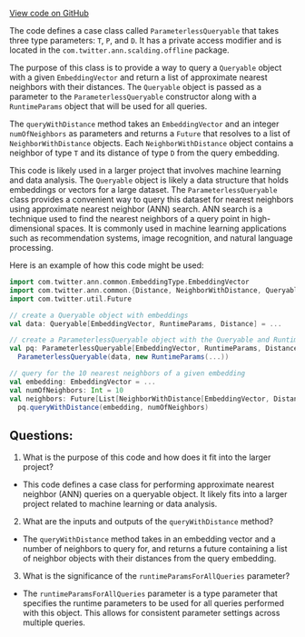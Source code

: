 [View code on GitHub](https://github.com/misbahsy/the-algorithm/ann/src/main/scala/com/twitter/ann/scalding/offline/ParameterlessQueryable.scala)

The code defines a case class called `ParameterlessQueryable` that takes three type parameters: `T`, `P`, and `D`. It has a private access modifier and is located in the `com.twitter.ann.scalding.offline` package. 

The purpose of this class is to provide a way to query a `Queryable` object with a given `EmbeddingVector` and return a list of approximate nearest neighbors with their distances. The `Queryable` object is passed as a parameter to the `ParameterlessQueryable` constructor along with a `RuntimeParams` object that will be used for all queries. 

The `queryWithDistance` method takes an `EmbeddingVector` and an integer `numOfNeighbors` as parameters and returns a `Future` that resolves to a list of `NeighborWithDistance` objects. Each `NeighborWithDistance` object contains a neighbor of type `T` and its distance of type `D` from the query embedding. 

This code is likely used in a larger project that involves machine learning and data analysis. The `Queryable` object is likely a data structure that holds embeddings or vectors for a large dataset. The `ParameterlessQueryable` class provides a convenient way to query this dataset for nearest neighbors using approximate nearest neighbor (ANN) search. ANN search is a technique used to find the nearest neighbors of a query point in high-dimensional spaces. It is commonly used in machine learning applications such as recommendation systems, image recognition, and natural language processing. 

Here is an example of how this code might be used:

```scala
import com.twitter.ann.common.EmbeddingType.EmbeddingVector
import com.twitter.ann.common.{Distance, NeighborWithDistance, Queryable, RuntimeParams}
import com.twitter.util.Future

// create a Queryable object with embeddings
val data: Queryable[EmbeddingVector, RuntimeParams, Distance] = ...

// create a ParameterlessQueryable object with the Queryable and RuntimeParams
val pq: ParameterlessQueryable[EmbeddingVector, RuntimeParams, Distance] = 
  ParameterlessQueryable(data, new RuntimeParams(...))

// query for the 10 nearest neighbors of a given embedding
val embedding: EmbeddingVector = ...
val numOfNeighbors: Int = 10
val neighbors: Future[List[NeighborWithDistance[EmbeddingVector, Distance]]] = 
  pq.queryWithDistance(embedding, numOfNeighbors)
```
## Questions: 
 1. What is the purpose of this code and how does it fit into the larger project?
- This code defines a case class for performing approximate nearest neighbor (ANN) queries on a queryable object. It likely fits into a larger project related to machine learning or data analysis.

2. What are the inputs and outputs of the `queryWithDistance` method?
- The `queryWithDistance` method takes in an embedding vector and a number of neighbors to query for, and returns a future containing a list of neighbor objects with their distances from the query embedding.

3. What is the significance of the `runtimeParamsForAllQueries` parameter?
- The `runtimeParamsForAllQueries` parameter is a type parameter that specifies the runtime parameters to be used for all queries performed with this object. This allows for consistent parameter settings across multiple queries.